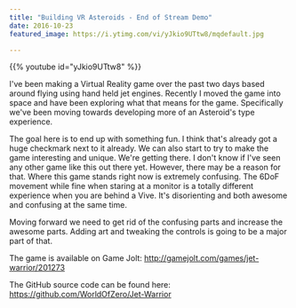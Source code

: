 ```yaml
---
title: "Building VR Asteroids - End of Stream Demo"
date: 2016-10-23
featured_image: https://i.ytimg.com/vi/yJkio9UTtw8/mqdefault.jpg

---
```


{{% youtube id="yJkio9UTtw8" %}}

I've been making a Virtual Reality game over the past two days based around flying using hand held jet engines. Recently I moved the game into space and have been exploring what that means for the game. Specifically we've been moving towards developing more of an Asteroid's type experience.

The goal here is to end up with something fun. I think that's already got a huge checkmark next to it already. We can also start to try to make the game interesting and unique. We're getting there. I don't know if I've seen any other game like this out there yet. However, there may be a reason for that. Where this game stands right now is extremely confusing. The 6DoF movement while fine when staring at a monitor is a totally different experience when you are behind a Vive. It's disorienting and both awesome and confusing at the same time.

Moving forward we need to get rid of the confusing parts and increase the awesome parts. Adding art and tweaking the controls is going to be a major part of that.

The game is available on Game Jolt: http://gamejolt.com/games/jet-warrior/201273

The GitHub source code can be found here: https://github.com/WorldOfZero/Jet-Warrior